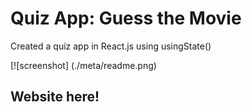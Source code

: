 # Quiz App: Guess the Movie
Created a quiz app in React.js using usingState()

[![screenshot] (./meta/readme.png)

## Website here!
